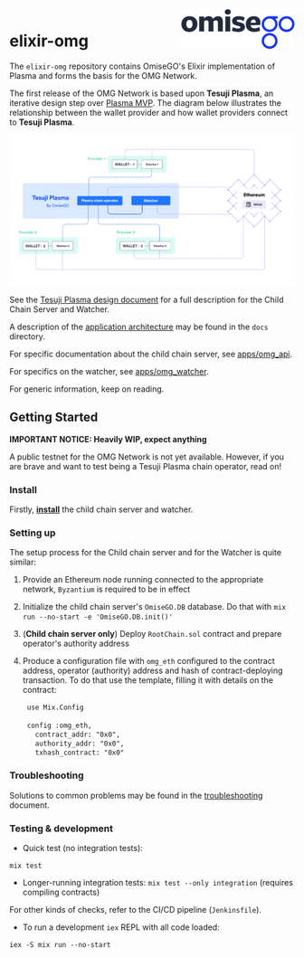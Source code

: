 <img src="assets/logo.png" align="right" />

# elixir-omg
The `elixir-omg` repository contains OmiseGO's Elixir implementation of Plasma and forms the basis for the OMG Network.

The first release of the OMG Network is based upon **Tesuji Plasma**, an iterative design step over [Plasma MVP](../plasma-mvp). The diagram below illustrates the relationship between the wallet provider and how wallet providers connect to **Tesuji Plasma**.

![eWallet server and OMG Network](assets/OMG-network-eWallet.jpg)

See the [Tesuji Plasma design document](FIXME) for a full description for the Child Chain Server and Watcher.

A description of the [application architecture](docs/architecture.md) may be found in the `docs` directory.

For specific documentation about the child chain server, see [apps/omg_api](apps/omg_api).

For specifics on the watcher, see [apps/omg_watcher](apps/omg_watcher).

For generic information, keep on reading.

## Getting Started
**IMPORTANT NOTICE: Heavily WIP, expect anything**

A public testnet for the OMG Network is not yet available. However, if you are brave and want to test being a Tesuji Plasma chain operator, read on!

### Install
Firstly, **[install](docs/install.md)** the child chain server and watcher.

### Setting up
The setup process for the Child chain server and for the Watcher is quite similar:

1. Provide an Ethereum node running connected to the appropriate network, `Byzantium` is required to be in effect
1. Initialize the child chain server's `OmiseGO.DB` database.
Do that with `mix run --no-start -e 'OmiseGO.DB.init()'`
1. (**Child chain server only**) Deploy `RootChain.sol` contract and prepare operator's authority address
1. Produce a configuration file with `omg_eth` configured to the contract address, operator (authority) address and hash of contract-deploying transaction.
To do that use the template, filling it with details on the contract:

        use Mix.Config

        config :omg_eth,
          contract_addr: "0x0",
          authority_addr: "0x0",
          txhash_contract: "0x0"

### Troubleshooting
Solutions to common problems may be found in the [troubleshooting](docs/troubleshooting.md) document.

### Testing & development

- Quick test (no integration tests):
```
mix test
```
- Longer-running integration tests: ```mix test --only integration``` (requires compiling contracts)

For other kinds of checks, refer to the CI/CD pipeline (`Jenkinsfile`).

- To run a development `iex` REPL with all code loaded:
```
iex -S mix run --no-start
```
